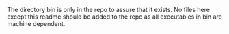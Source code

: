 The directory bin is only in the repo to assure that it exists. No files here
except this readme should be added to the repo as all executables in bin
are machine dependent.
